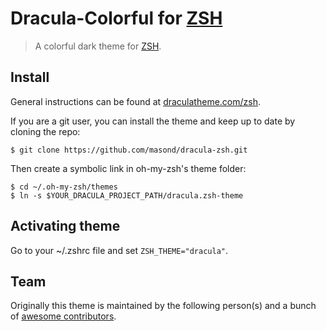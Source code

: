 # Dracula-Colorful for [ZSH](http://zsh.org)

> A colorful dark theme for [ZSH](http://zsh.org). 

## Install

General instructions can be found at [draculatheme.com/zsh](https://draculatheme.com/zsh).

If you are a git user, you can install the theme and keep up to date by cloning the repo:
```
$ git clone https://github.com/masond/dracula-zsh.git
```
Then create a symbolic link in oh-my-zsh's theme folder:
```
$ cd ~/.oh-my-zsh/themes
$ ln -s $YOUR_DRACULA_PROJECT_PATH/dracula.zsh-theme
```
## Activating theme
Go to your ~/.zshrc file and set `ZSH_THEME="dracula"`.

## Team

Originally this theme is maintained by the following person(s) and a bunch of [awesome contributors](https://github.com/dracula/zsh/graphs/contributors).
